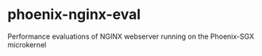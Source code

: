 # phoenix-nginx-eval
Performance evaluations of NGINX webserver running on the Phoenix-SGX microkernel
